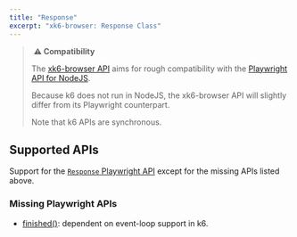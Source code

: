 ```yaml
---
title: "Response"
excerpt: "xk6-browser: Response Class"
---
```


> ️ **️⚠️ Compatibility**
> 
> The [xk6-browser API](/javascript-api/k6-x-browser/) aims for rough compatibility with the [Playwright API for NodeJS](https://playwright.dev/docs/api/class-playwright). 
> 
> Because k6 does not run in NodeJS, the xk6-browser API will slightly differ from its Playwright counterpart.
> 
> Note that k6 APIs are synchronous.


## Supported APIs

Support for the [`Response` Playwright API](https://playwright.dev/docs/api/class-response) except for the missing APIs listed above.

### Missing Playwright APIs

- [finished()](https://playwright.dev/docs/api/class-response/#response-finished): dependent on event-loop support in k6.